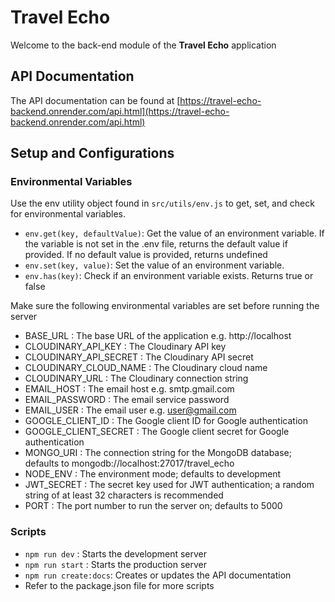 # Travel Echo

Welcome to the back-end module of the **Travel Echo** application

## API Documentation

The API documentation can be found at [https://travel-echo-backend.onrender.com/api.html](https://travel-echo-backend.onrender.com/api.html)

## Setup and Configurations

### Environmental Variables

Use the env utility object found in `src/utils/env.js` to get, set, and check for environmental variables.

- `env.get(key, defaultValue)`: Get the value of an environment variable. If the variable is not set in the .env file, returns the default value if provided. If no default value is provided, returns undefined
- `env.set(key, value)`: Set the value of an environment variable.
- `env.has(key)`: Check if an environment variable exists. Returns true or false

Make sure the following environmental variables are set before running the server

- BASE_URL : The base URL of the application e.g. http://localhost
- CLOUDINARY_API_KEY : The Cloudinary API key
- CLOUDINARY_API_SECRET : The Cloudinary API secret
- CLOUDINARY_CLOUD_NAME : The Cloudinary cloud name
- CLOUDINARY_URL : The Cloudinary connection string
- EMAIL_HOST : The email host e.g. smtp.gmail.com
- EMAIL_PASSWORD : The email service password
- EMAIL_USER : The email user e.g. user@gmail.com
- GOOGLE_CLIENT_ID : The Google client ID for Google authentication
- GOOGLE_CLIENT_SECRET : The Google client secret for Google authentication
- MONGO_URI : The connection string for the MongoDB database; defaults to mongodb://localhost:27017/travel_echo
- NODE_ENV : The environment mode; defaults to development
- JWT_SECRET : The secret key used for JWT authentication; a random string of at least 32 characters is recommended
- PORT : The port number to run the server on; defaults to 5000

### Scripts

- `npm run dev` : Starts the development server
- `npm run start` : Starts the production server
- `npm run create:docs`: Creates or updates the API documentation
- Refer to the package.json file for more scripts

